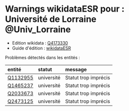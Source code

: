 Warnings wikidataESR pour : Université de Lorraine @Univ_Lorraine
================

- Edition wikidata : [Q4173330](https://www.wikidata.org/wiki/Q4173330)
- Guide d'édition : [wikidataESR](https://github.com/cpesr/wikidataESR/)



Problèmes détectés dans les entités :

|entité                                             |statut     |message              |
|:--------------------------------------------------|:----------|:--------------------|
|[Q1132955](https://www.wikidata.org/wiki/Q1132955) |université |Statut trop imprécis |
|[Q1465237](https://www.wikidata.org/wiki/Q1465237) |université |Statut trop imprécis |
|[Q2033673](https://www.wikidata.org/wiki/Q2033673) |université |Statut trop imprécis |
|[Q2473125](https://www.wikidata.org/wiki/Q2473125) |université |Statut trop imprécis |
